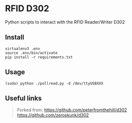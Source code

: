 # RFID D302

Python scripts to interact with the RFID Reader/Writer D302

## Install

```
virtualenv3 .env
source .env/bin/activate
pip install -r requirements.txt
```

## Usage

```
(sudo) python ./pollread.py -d /dev/ttyUSBXXX
```

## Useful links 

> Forked from: https://github.com/peterfromthehill/d302
> https://github.com/zeroskunk/d302
